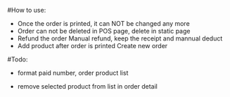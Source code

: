 #How to use:
- Once the order is printed, it can NOT be changed any more
- Order can not be deleted in POS page, delete in static page
- Refund the order
  Manual refund, keep the receipt and mannual deduct
- Add product after order is printed
  Create new order

#Todo:
- format paid number, order product list

- remove selected product from list in order detail